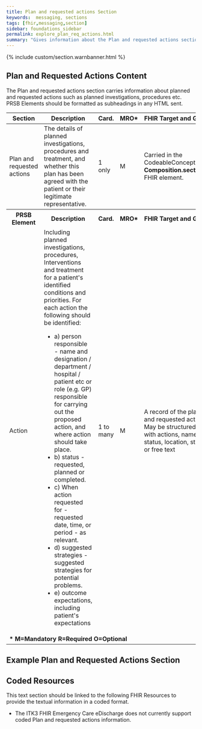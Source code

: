 ```yaml
---
title: Plan and requested actions Section
keywords:  messaging, sections
tags: [fhir,messaging,section]
sidebar: foundations_sidebar
permalink: explore_plan_req_actions.html
summary: "Gives information about the Plan and requested actions section"
---
```


{% include custom/section.warnbanner.html %}

## Plan and Requested Actions Content ##
The Plan and requested actions section carries information about planned and requested actions such as planned investigations, procedures etc. PRSB Elements should be formatted as subheadings in any HTML sent.

<table style="width:100%;max-width: 100%;">
	<thead>
		<tr>
			<th width="15%">Section</th>
			<th width="35%">Description</th>
			<th width="5%">Card.</th>
			<th width="5%">MRO*</th>
			<th width="40%">FHIR Target and Guidance</th>
		</tr>
	</thead>
 <tbody>
  <tr>
   <td>Plan and requested actions</td>
   <td>The details of planned investigations, procedures and treatment, and whether this plan has been agreed with the patient or their legitimate representative.</td>
   <td>1 only</td>
   <td>M</td>
	<td>Carried in the CodeableConcept of <b>Composition.section.code</b> FHIR element.</td>
  </tr>
		<tr>
			<th>PRSB Element</th>
			<th>Description</th>
			<th>Card.</th>
			<th>MRO*</th>
			<th>FHIR Target and Guidance</th>		
		</tr>
  <tr>
   <td>Action</td>
   <td>Including planned investigations, procedures, Interventions and treatment for a patient's identified conditions and priorities. For each action the following should be identified:
<ul>
<li>a) person responsible - name and designation / department / hospital / patient etc or role (e.g. GP) responsible for carrying out the proposed action, and where action should take place.</li>
<li>b) status - requested, planned or completed.</li>
<li>c) When action requested for - requested date, time, or period - as relevant.</li>
<li>d) suggested strategies - suggested strategies for potential problems.</li>
<li>e) outcome expectations, including patient's expectations</li></ul></td>
   <td>1 to many</td>
   <td>M</td>
   <td>A record of the planned and requested actions. May be structured (table), with actions, names, dates, status, location, strategies, or free text</td>
  </tr>
		<tr>
		<td colspan="5"><b>* M=Mandatory R=Required O=Optional</b></td>
		</tr>
 </tbody>
</table>

##  Example Plan and Requested Actions Section ##

<script src="https://gist.github.com/IOPS-DEV/1cfc7a85e79b3f9cfaf260c7d8c2f24e.js"></script>

## Coded Resources ##

This text section should be linked to the following FHIR Resources to provide the textual information in a coded format.

- The ITK3 FHIR Emergency Care eDischarge does not currently support coded Plan and requested actions information.






